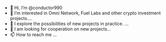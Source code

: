 - 👋 Hi, I’m @conductor990
- 👀 I’m interested in Omni Network, Fuel Labs and other crypto investment projects....
- 🌱 I explore the possibilities of new projects in practice. ...
- 💞️ I am looking for cooperation on new projects...
- 📫 How to reach me ...

<!---
conductor990/conductor990 is a ✨ special ✨ repository because its `README.md` (this file) appears on your GitHub profile.
You can click the Preview link to take a look at your changes.
--->
